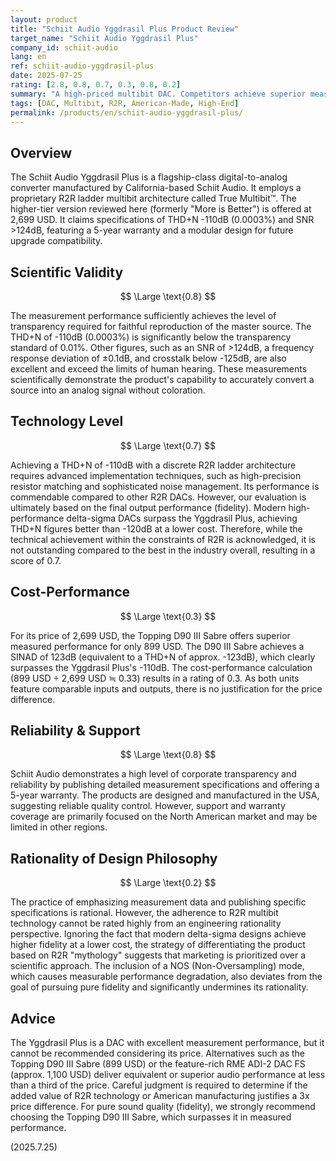 ```yaml
---
layout: product
title: "Schiit Audio Yggdrasil Plus Product Review"
target_name: "Schiit Audio Yggdrasil Plus"
company_id: schiit-audio
lang: en
ref: schiit-audio-yggdrasil-plus
date: 2025-07-25
rating: [2.8, 0.8, 0.7, 0.3, 0.8, 0.2]
summary: "A high-priced multibit DAC. Competitors achieve superior measured performance at one-third the price, resulting in extremely low cost-performance."
tags: [DAC, Multibit, R2R, American-Made, High-End]
permalink: /products/en/schiit-audio-yggdrasil-plus/
---
```


## Overview

The Schiit Audio Yggdrasil Plus is a flagship-class digital-to-analog converter manufactured by California-based Schiit Audio. It employs a proprietary R2R ladder multibit architecture called True Multibit™. The higher-tier version reviewed here (formerly "More is Better") is offered at 2,699 USD. It claims specifications of THD+N -110dB (0.0003%) and SNR >124dB, featuring a 5-year warranty and a modular design for future upgrade compatibility.

## Scientific Validity

$$ \Large \text{0.8} $$

The measurement performance sufficiently achieves the level of transparency required for faithful reproduction of the master source. The THD+N of -110dB (0.0003%) is significantly below the transparency standard of 0.01%. Other figures, such as an SNR of >124dB, a frequency response deviation of ±0.1dB, and crosstalk below -125dB, are also excellent and exceed the limits of human hearing. These measurements scientifically demonstrate the product's capability to accurately convert a source into an analog signal without coloration.

## Technology Level

$$ \Large \text{0.7} $$

Achieving a THD+N of -110dB with a discrete R2R ladder architecture requires advanced implementation techniques, such as high-precision resistor matching and sophisticated noise management. Its performance is commendable compared to other R2R DACs. However, our evaluation is ultimately based on the final output performance (fidelity). Modern high-performance delta-sigma DACs surpass the Yggdrasil Plus, achieving THD+N figures better than -120dB at a lower cost. Therefore, while the technical achievement within the constraints of R2R is acknowledged, it is not outstanding compared to the best in the industry overall, resulting in a score of 0.7.

## Cost-Performance

$$ \Large \text{0.3} $$

For its price of 2,699 USD, the Topping D90 III Sabre offers superior measured performance for only 899 USD. The D90 III Sabre achieves a SINAD of 123dB (equivalent to a THD+N of approx. -123dB), which clearly surpasses the Yggdrasil Plus's -110dB. The cost-performance calculation (899 USD ÷ 2,699 USD ≒ 0.33) results in a rating of 0.3. As both units feature comparable inputs and outputs, there is no justification for the price difference.

## Reliability & Support

$$ \Large \text{0.8} $$

Schiit Audio demonstrates a high level of corporate transparency and reliability by publishing detailed measurement specifications and offering a 5-year warranty. The products are designed and manufactured in the USA, suggesting reliable quality control. However, support and warranty coverage are primarily focused on the North American market and may be limited in other regions.

## Rationality of Design Philosophy

$$ \Large \text{0.2} $$

The practice of emphasizing measurement data and publishing specific specifications is rational. However, the adherence to R2R multibit technology cannot be rated highly from an engineering rationality perspective. Ignoring the fact that modern delta-sigma designs achieve higher fidelity at a lower cost, the strategy of differentiating the product based on R2R "mythology" suggests that marketing is prioritized over a scientific approach. The inclusion of a NOS (Non-Oversampling) mode, which causes measurable performance degradation, also deviates from the goal of pursuing pure fidelity and significantly undermines its rationality.

## Advice

The Yggdrasil Plus is a DAC with excellent measurement performance, but it cannot be recommended considering its price. Alternatives such as the Topping D90 III Sabre (899 USD) or the feature-rich RME ADI-2 DAC FS (approx. 1,100 USD) deliver equivalent or superior audio performance at less than a third of the price. Careful judgment is required to determine if the added value of R2R technology or American manufacturing justifies a 3x price difference. For pure sound quality (fidelity), we strongly recommend choosing the Topping D90 III Sabre, which surpasses it in measured performance.

(2025.7.25)
